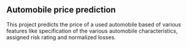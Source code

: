 ## Automobile price prediction
This project predicts the price of a used automobile based of various features like specification of the various automobile characteristics, assigned risk rating and normalized losses.
